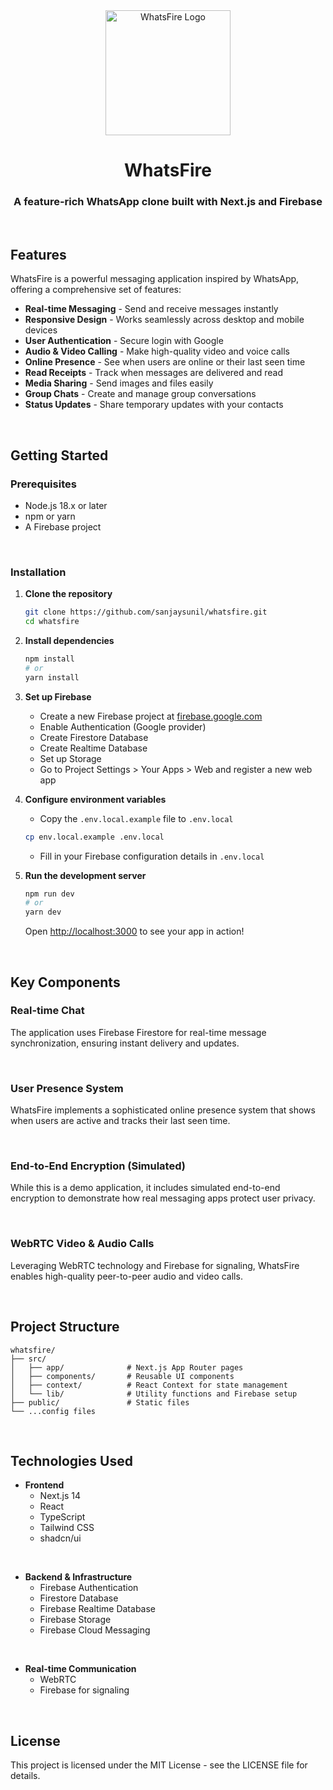 <div align="center">
  <img src="public/logo.png" alt="WhatsFire Logo" width="200"/>
  <h1>WhatsFire</h1>
  <h3>A feature-rich WhatsApp clone built with Next.js and Firebase</h3>
</div>

<br>

## Features

WhatsFire is a powerful messaging application inspired by WhatsApp, offering a comprehensive set of features:

- **Real-time Messaging** - Send and receive messages instantly
- **Responsive Design** - Works seamlessly across desktop and mobile devices
- **User Authentication** - Secure login with Google
- **Audio & Video Calling** - Make high-quality video and voice calls
- **Online Presence** - See when users are online or their last seen time
- **Read Receipts** - Track when messages are delivered and read
- **Media Sharing** - Send images and files easily
- **Group Chats** - Create and manage group conversations
- **Status Updates** - Share temporary updates with your contacts

<br>

## Getting Started

### Prerequisites

- Node.js 18.x or later
- npm or yarn
- A Firebase project

<br>

### Installation

1. **Clone the repository**

   ```bash
   git clone https://github.com/sanjaysunil/whatsfire.git
   cd whatsfire
   ```

2. **Install dependencies**

   ```bash
   npm install
   # or
   yarn install
   ```

3. **Set up Firebase**

   - Create a new Firebase project at [firebase.google.com](https://firebase.google.com)
   - Enable Authentication (Google provider)
   - Create Firestore Database
   - Create Realtime Database
   - Set up Storage
   - Go to Project Settings > Your Apps > Web and register a new web app

4. **Configure environment variables**

   - Copy the `.env.local.example` file to `.env.local`
   ```bash
   cp env.local.example .env.local
   ```
   - Fill in your Firebase configuration details in `.env.local`

5. **Run the development server**

   ```bash
   npm run dev
   # or
   yarn dev
   ```

   Open [http://localhost:3000](http://localhost:3000) to see your app in action!

<br>

## Key Components

### Real-time Chat

The application uses Firebase Firestore for real-time message synchronization, ensuring instant delivery and updates.

<br>

### User Presence System

WhatsFire implements a sophisticated online presence system that shows when users are active and tracks their last seen time.

<br>

### End-to-End Encryption (Simulated)

While this is a demo application, it includes simulated end-to-end encryption to demonstrate how real messaging apps protect user privacy.

<br>

### WebRTC Video & Audio Calls

Leveraging WebRTC technology and Firebase for signaling, WhatsFire enables high-quality peer-to-peer audio and video calls.

<br>

## Project Structure

```
whatsfire/
├── src/
│   ├── app/              # Next.js App Router pages
│   ├── components/       # Reusable UI components
│   ├── context/          # React Context for state management
│   └── lib/              # Utility functions and Firebase setup
├── public/               # Static files
└── ...config files
```

<br>

## Technologies Used

- **Frontend**
  - Next.js 14
  - React
  - TypeScript
  - Tailwind CSS
  - shadcn/ui

<br>

- **Backend & Infrastructure**
  - Firebase Authentication
  - Firestore Database
  - Firebase Realtime Database
  - Firebase Storage
  - Firebase Cloud Messaging

<br>

- **Real-time Communication**
  - WebRTC
  - Firebase for signaling

<br>

## License

This project is licensed under the MIT License - see the LICENSE file for details.

